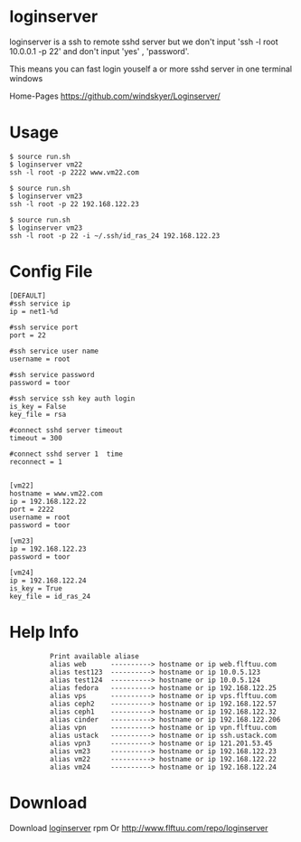loginserver
===

loginserver is a ssh to remote sshd server but we don't input 
'ssh -l root 10.0.0.1 -p 22' and don't input 'yes' , 'password'.

This means you can fast login youself a or more sshd server in one terminal windows

Home-Pages <https://github.com/windskyer/Loginserver/>

Usage
====

```
$ source run.sh
$ loginserver vm22
ssh -l root -p 2222 www.vm22.com
```


```
$ source run.sh
$ loginserver vm23
ssh -l root -p 22 192.168.122.23
```

```
$ source run.sh
$ loginserver vm23
ssh -l root -p 22 -i ~/.ssh/id_ras_24 192.168.122.23
```
Config File
===
```
[DEFAULT]
#ssh service ip
ip = net1-%d

#ssh service port
port = 22

#ssh service user name
username = root

#ssh service password
password = toor

#ssh service ssh key auth login
is_key = False
key_file = rsa

#connect sshd server timeout
timeout = 300

#connect sshd server 1  time
reconnect = 1


[vm22]
hostname = www.vm22.com
ip = 192.168.122.22
port = 2222
username = root
password = toor

[vm23]
ip = 192.168.122.23
password = toor

[vm24]
ip = 192.168.122.24
is_key = True
key_file = id_ras_24
```

Help Info
===
```
          Print available aliase
          alias web      ----------> hostname or ip web.flftuu.com
          alias test123  ----------> hostname or ip 10.0.5.123
          alias test124  ----------> hostname or ip 10.0.5.124
          alias fedora   ----------> hostname or ip 192.168.122.25
          alias vps      ----------> hostname or ip vps.flftuu.com
          alias ceph2    ----------> hostname or ip 192.168.122.57
          alias ceph1    ----------> hostname or ip 192.168.122.32
          alias cinder   ----------> hostname or ip 192.168.122.206
          alias vpn      ----------> hostname or ip vpn.flftuu.com
          alias ustack   ----------> hostname or ip ssh.ustack.com
          alias vpn3     ----------> hostname or ip 121.201.53.45
          alias vm23     ----------> hostname or ip 192.168.122.23
          alias vm22     ----------> hostname or ip 192.168.122.22
          alias vm24     ----------> hostname or ip 192.168.122.24
```

Download
===
Download [loginserver](http://wwww.flftuu.com/repo/loginserver/loginserver-1.1.4-1.noarch.rpm "loginserver") rpm 
Or <http://www.flftuu.com/repo/loginserver>
